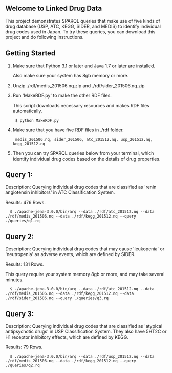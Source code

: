 ## Welcome to Linked Drug Data

This project demonstrates SPARQL queries that make use of five kinds of drug database (USP, ATC, KEGG, SIDER, and MEDIS) to identify individual drug codes used in Japan.
To try these queries, you can download this project and do following instructions.

## Getting Started

1. Make sure that Python 3.1 or later and Java 1.7 or later are installed. 
   
   Also make sure your system has 8gb memory or more.

2. Unzip ./rdf/medis_201506.nq.zip and ./rdf/sider_201506.nq.zip

3. Run 'MakeRDF.py' to make the other RDF files. 

   This script downloads necessary resources and makes RDF files automatically.

        $ python MakeRDF.py

4. Make sure that you have five RDF files in ./rdf folder.

        medis_201506.nq, sider_201506, atc_201512.nq, usp_201512.nq, kegg_201512.nq

5. Then you can try SPARQL queries below from your terminal, which identify individual drug codes based on the details of drug properties.

## Query 1:

 Description: Querying individual drug codes that are classified as 'renin angiotensin inhibitors' in ATC Classification System.

 Results: 476 Rows.

      $ ./apache-jena-3.0.0/bin/arq --data ./rdf/atc_201512.nq --data ./rdf/medis_201506.nq --data ./rdf/kegg_201512.nq --query ./queries/q1.rq

## Query 2:

 Description: Querying individual drug codes that may cause 'leukopenia' or 'neutropenia' as adverse events, which are defined by SIDER.

 Results: 131 Rows.

 This query require your system memory 8gb or more, and may take several minutes.

      $ ./apache-jena-3.0.0/bin/arq --data ./rdf/atc_201512.nq --data ./rdf/medis_201506.nq --data ./rdf/kegg_201512.nq --data ./rdf/sider_201506.nq --query ./queries/q3.rq

## Query 3:

 Description: Querying individual drug codes that are classified as 'atypical antipsychotic drugs' in USP Classification System. They also have 5HT2C or H1 receptor inhibitory effects, which are defined by KEGG.

 Results: 79 Rows.

      $ ./apache-jena-3.0.0/bin/arq --data ./rdf/usp_201512.nq --data ./rdf/medis_201506.nq --data ./rdf/kegg_201512.nq --query ./queries/q2.rq

